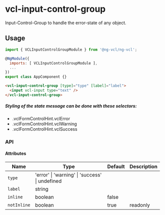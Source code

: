 # vcl-input-control-group

Input-Control-Group to handle the error-state of any object.

## Usage

```js
import { VCLInputControlGroupModule } from '@ng-vcl/ng-vcl';

@NgModule({
  imports: [ VCLInputControlGroupModule ],
  ...
})
export class AppComponent {}
```

```html
<vcl-input-control-group [type]="type" [label]="label">
  <input vcl-input type="text" />
</vcl-input-control-group>
```

##### Styling of the state message can be done with these selectors:
* .vclFormControlHint.vclError
* .vclFormControlHint.vclWarning
* .vclFormControlHint.vclSuccess

### API

#### Attributes

| Name                | Type                                                       | Default            | Description   |
| ------------        | -----------                                                | ------------------ |-------------- |
| `type`              | 'error' &#124; 'warning' &#124; 'success' &#124; undefined |                    |               |
| `label`             | string                                                     |                    |               |
| `inline`            | boolean                                                    | false              | &nbsp;        |
| `notInline`         | boolean                                                    | true               | readonly      |
